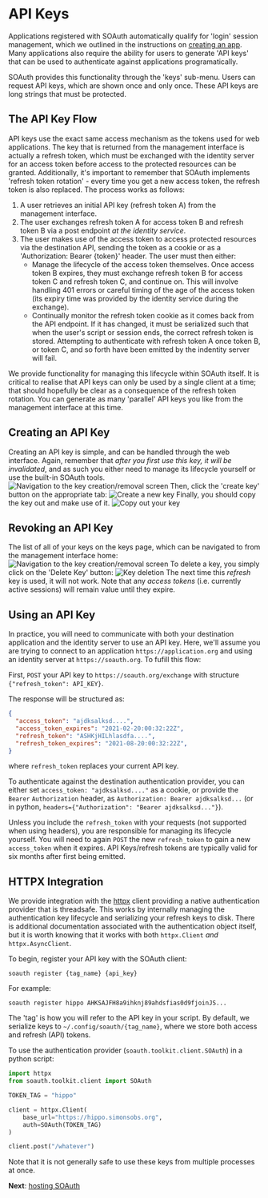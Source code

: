 API Keys
========

Applications registered with SOAuth automatically qualify for 'login' session management,
which we outlined in the instructions on [creating an app](create.md). Many applications
also require the ability for users to generate 'API keys' that can be used to authenticate
against applications programatically.

SOAuth provides this functionality through the 'keys' sub-menu. Users can request
API keys, which are shown once and only once. These API keys are long strings that must
be protected.

The API Key Flow
----------------

API keys use the exact same access mechanism as the tokens used for web applications.
The key that is returned from the management interface is actually a refresh token, which
must be exchanged with the identity server for an access token before access to the
protected resources can be granted. Additionally, it's important to remember that
SOAuth implements 'refresh token rotation' - every time you get a new access token,
the refresh token is also replaced. The process works as follows:

1. A user retrieves an initial API key (refresh token A) from the management interface.
2. The user exchanges refresh token A for access token B and refresh token B via
   a post endpoint _at the identity service_.
3. The user makes use of the access token to access protected resources via the
   destination API, sending the token as a cookie or as a 'Authorization: Bearer
   {token}' header. The user must then either:
   - Manage the lifecycle of the access token themselves. Once access token B
     expires, they must exchange refresh token B for access token C and refresh
     token C, and continue on. This will involve handling 401 errors or careful
     timing of the age of the access token (its expiry time was provided by
     the identity service during the exchange).
   - Continually monitor the refresh token cookie as it comes back from the
     API endpoint. If it has changed, it must be serialized such that when the
     user's script or session ends, the correct refresh token is stored. Attempting
     to authenticate with refresh token A once token B, or token C, and so forth
     have been emitted by the indentity server will fail.

We provide functionality for managing this lifecycle within SOAuth itself. It is critical
to realise that API keys can only be used by a single client at a time; that should hopefully
be clear as a consequence of the refresh token rotation. You can generate as many 'parallel'
API keys you like from the management interface at this time.

Creating an API Key
-------------------

Creating an API key is simple, and can be handled through the web interface. Again, remember
that _after you first use this key, it will be invalidated_, and as such you either need
to manage its lifecycle yourself or use the built-in SOAuth tools.
![Navigation to the key creation/removal screen](key_create_1.png)
Then, click the 'create key' button on the appropriate tab:
![Create a new key](key_create_2.png)
Finally, you should copy the key out and make use of it.
![Copy out your key](key_create_3.png)


Revoking an API Key
-------------------

The list of all of your keys on the keys page, which can be navigated to from the management
interface home:
![Navigation to the key creation/removal screen](key_create_1.png)
To delete a key, you simply click on the 'Delete Key' button:
![Key deletion](key_revoke.png)
The next time this _refresh_ key is used, it will not work. Note that any _access tokens_
(i.e. currently active sessions) will remain value until they expire.

Using an API Key
----------------

In practice, you will need to communicate with both your destination application
and the identity server to use an API key. Here, we'll assume you are trying to
connect to an application `https://application.org` and using an identity server
at `https://soauth.org`. To fufill this flow:

First, `POST` your API key to `https://soauth.org/exchange` with structure
`{"refresh_token": API_KEY}`.

The response will be structured as:
```json
{
  "access_token": "ajdksalksd....",
  "access_token_expires": "2021-02-20:00:32:22Z",
  "refresh_token": "ASHKjHILhlasdfa....",
  "refresh_token_expires": "2021-08-20:00:32:22Z",
}
```
where `refresh_token` replaces your current API key.

To authenticate against the destination authentication provider, you can 
either set `access_token: "ajdksalksd...."` as a cookie, or provide the
`Bearer` `Authorization` header, as `Authorization: Bearer ajdksalksd...`
(or in python, `headers={"Authorization": "Bearer ajdksalksd..."}`).

Unless you include the `refresh_token` with your requests (not supported
when using headers), you are responsible for managing its lifecycle yourself.
You will need to again `POST` the new `refresh_token` to gain a new `access_token`
when it expires. API Keys/refresh tokens are typically valid for six months
after first being emitted.


HTTPX Integration
-----------------

We provide integration with the [httpx](https://www.python-httpx.org) client providing
a native authentication provider that is threadsafe. This works by internally managing the
authentication key lifecycle and serializing your refresh keys to disk. There is
additional documentation associated with the authentication object itself, but it is
worth knowing that it works with both `httpx.Client` _and_ `httpx.AsyncClient`.

To begin, register your API key with the SOAuth client:
```
soauth register {tag_name} {api_key}
```
For example:
```
soauth register hippo AHKSAJFH8a9ihknj89ahdsfias0d9fjoinJS...
```
The 'tag' is how you will refer to the API key in your script. By default, we
serialize keys to `~/.config/soauth/{tag_name}`, where we store both access
and refresh (API) tokens.

To use the authentication provider (`soauth.toolkit.client.SOAuth`) in a python script:
```python
import httpx
from soauth.toolkit.client import SOAuth

TOKEN_TAG = "hippo"

client = httpx.Client(
    base_url="https://hippo.simonsobs.org",
    auth=SOAuth(TOKEN_TAG)
)

client.post("/whatever")
```
Note that it is not generally safe to use these keys from multiple processes at once.

**Next**: [hosting SOAuth](hosting.md)